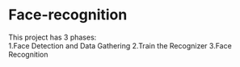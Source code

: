 # Face-recognition
This project has 3 phases:</br>
1.Face Detection and Data Gathering
2.Train the Recognizer
3.Face Recognition
